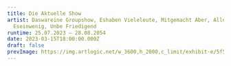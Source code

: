 ```yaml
---
title: Die Aktuelle Show
artist: Daswareine Groupshow, Eshaben Vieleleute, Mitgemacht Aber, Allefanden
  Eseinwenig, Unbe Friedigend
runtime: 25.07.2023 – 28.08.2054
date: 2023-03-15T18:00:00.000Z
draft: false
prevImage: https://img.artlogic.net/w_3600,h_2000,c_limit/exhibit-e/5f5a43b313a837455d8b4567/06554caa663de9dffa6b77776bb9e302.jpeg
---
```

